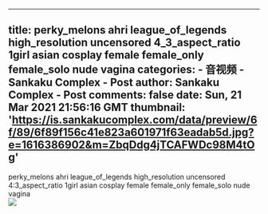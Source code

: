 
---
title: perky_melons ahri league_of_legends high_resolution uncensored 4_3_aspect_ratio 1girl asian cosplay female female_only female_solo nude vagina
categories: 
    - 音视频
    - Sankaku Complex - Post
author: Sankaku Complex - Post
comments: false
date: Sun, 21 Mar 2021 21:56:16 GMT
thumbnail: 'https://is.sankakucomplex.com/data/preview/6f/89/6f89f156c41e823a601971f63eadab5d.jpg?e=1616386902&m=ZbqDdg4jTCAFWDc98M4tOg'
---

<div>   
perky_melons ahri league_of_legends high_resolution uncensored 4:3_aspect_ratio 1girl asian cosplay female female_only female_solo nude vagina<br> <div xmlns="http://www.w3.org/1999/xhtml"> <a title="perky_melons ahri league_of_legends high_resolution uncensored 4:3_aspect_ratio 1girl asian cosplay female female_only female_solo nude vagina" target="_blank" href="https://idol.sankakucomplex.com/post/show/767929"> <img src="https://is.sankakucomplex.com/data/preview/6f/89/6f89f156c41e823a601971f63eadab5d.jpg?e=1616386902&m=ZbqDdg4jTCAFWDc98M4tOg" referrerpolicy="no-referrer"> </a> </div>   
</div>
            